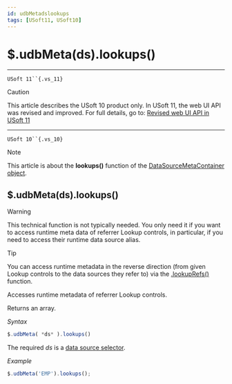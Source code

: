 ```yaml
---
id: udbMetadslookups
tags: [USoft11, USoft10]
---
```

# $.udbMeta(ds).lookups()



----

`USoft 11``{.vs_11}`

> [!CAUTION]
> This article describes the USoft 10 product only.
> In USoft 11, the web UI API was revised and improved. For full details, go to:
> [Revised web UI API in USoft 11](/docs/Web_and_app_UIs/UDB_udb/Revised_web_UI_API_in_USoft_11.md)

----

`USoft 10``{.vs_10}`

> [!NOTE]
> This article is about the **lookups()** function of the [DataSourceMetaContainer object](/docs/Web_and_app_UIs/UDB_DataSourceMetaContainer).

## **$.udbMeta(ds).lookups()**

> [!WARNING]
> This technical function is not typically needed. You only need it if you want to access runtime meta data of referrer Lookup controls, in particular, if you need to access their runtime data source alias.

> [!TIP]
> You can access runtime metadata in the reverse direction (from given Lookup controls to the data sources they refer to) via the [.lookupRefs()](/docs/Web_and_app_UIs/UDB_DataSourceMetaContainer/udbMetadslookupRefs.md) function.

Accesses runtime metadata of referrer Lookup controls.

Returns an array.

*Syntax*

```js
$.udbMeta( *ds* ).lookups()
```

The required *ds* is a [data source selector](/docs/Web_and_app_UIs/UDB_DataSourceMetaContainer/UDB_DataSourceMetaContainer_object.md).

*Example*

```js
$.udbMeta('EMP').lookups();
```

 
